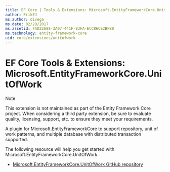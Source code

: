 ```yaml
---
title: EF Core | Tools & Extensions: Microsoft.EntityFrameworkCore.UnitOfWork | Microsoft Docs
author: ErikEJ
ms.author: divega
ms.date: 02/28/2017
ms.assetid: FAD22688-3A07-441F-83FA-ECC86CE2BFB8
ms.technology: entity-framework-core
uid: core/extensions/unitofwork
---
```


# EF Core Tools & Extensions: Microsoft.EntityFrameworkCore.UnitOfWork

> [!NOTE] 
> This extension is not maintained as part of the Entity Framework Core project. When considering a third party extension, be sure to evaluate quality, licensing, support, etc. to ensure they meet your requirements.

A plugin for Microsoft.EntityFrameworkCore to support repository, unit of work patterns, and multiple database with distributed transaction supported.

The following resource will help you get started with Microsoft.EntityFrameworkCore.UnitOfWork.
* [Microsoft.EntityFrameworkCore.UnitOfWork GitHub repository](https://github.com/Arch/UnitOfWork/)
